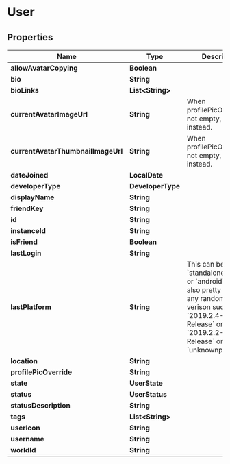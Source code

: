 

# User


## Properties

Name | Type | Description | Notes
------------ | ------------- | ------------- | -------------
**allowAvatarCopying** | **Boolean** |  | 
**bio** | **String** |  | 
**bioLinks** | **List&lt;String&gt;** |  | 
**currentAvatarImageUrl** | **String** | When profilePicOverride is not empty, use it instead. | 
**currentAvatarThumbnailImageUrl** | **String** | When profilePicOverride is not empty, use it instead. | 
**dateJoined** | **LocalDate** |  |  [readonly]
**developerType** | **DeveloperType** |  | 
**displayName** | **String** |  | 
**friendKey** | **String** |  | 
**id** | **String** |  | 
**instanceId** | **String** |  |  [optional]
**isFriend** | **Boolean** |  | 
**lastLogin** | **String** |  | 
**lastPlatform** | **String** | This can be &#x60;standalonewindows&#x60; or &#x60;android&#x60;, but can also pretty much be any random Unity verison such as &#x60;2019.2.4-801-Release&#x60; or &#x60;2019.2.2-772-Release&#x60; or even &#x60;unknownplatform&#x60;. | 
**location** | **String** |  |  [optional]
**profilePicOverride** | **String** |  | 
**state** | **UserState** |  | 
**status** | **UserStatus** |  | 
**statusDescription** | **String** |  | 
**tags** | **List&lt;String&gt;** |  | 
**userIcon** | **String** |  | 
**username** | **String** |  | 
**worldId** | **String** |  |  [optional]



